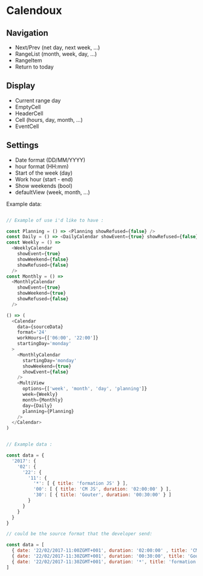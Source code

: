 # Calendoux

## Navigation
  - Next/Prev (net day, next week, ...)
  - RangeList (month, week, day, ...)
  - RangeItem
  - Return to today
## Display
  - Current range day
  - EmptyCell
  - HeaderCell
  - Cell (hours, day, month, ...)
  - EventCell
## Settings
  - Date format (DD/MM/YYYY)
  - hour format (HH:mm)
  - Start of the week (day)
  - Work hour (start - end)
  - Show weekends (bool)
  - defaultView (week, month, ...)

Example data:

```javascript

// Example of use i'd like to have :

const Planning = () => <Planning showRefused={false} />
const Daily = () => <DailyCalendar showEvent={true} showRefused={false} />
const Weekly = () =>
  <WeeklyCalendar
    showEvent={true}
    showWeekend={false}
    showRefused={false}
  />
const Monthly = () =>
  <MonthlyCalendar
    showEvent={true}
    showWeekend={true}
    showRefused={false}
  />

() => (
  <Calendar
    data={sourceData}
    format='24'
    workHours={['06:00', '22:00']}
    startingDay='monday'
  >
    <MonthlyCalendar
      startingDay='monday'
      showWeekend={true}
      showEvent={false}
    />
    <MultiView
      options={['week', 'month', 'day', 'planning']}
      week={Weekly}
      month={Monthly}
      day={Daily}
      planning={Planning}
    />
  </Calendar>
)


// Example data :

const data = {
  '2017': {
    '02': {
      '22': {
        '11': {
          '*': [ { title: 'formation JS' } ],
          '00': [ { title: 'CM JS', duration: '02:00:00' } ],
          '30': [ { title: 'Gouter', duration: '00:30:00' } ]
        }
      }
    }
  }
}

// could be the source format that the developer send:

const data = [
  { date: '22/02/2017-11:00ZGMT+001', duration: '02:00:00' , title: 'CM JS', email: "email@gmail.com", accepted: true },
  { date: '22/02/2017-11:30ZGMT+001', duration: '00:30:00', title: 'Gouter', email: "email@gmail.com", accepted: false },
  { date: '22/02/2017-11:30ZGMT+001', duration: '*', title: 'formation JS', email: "email@gmail.com", accepted: null },
]

```